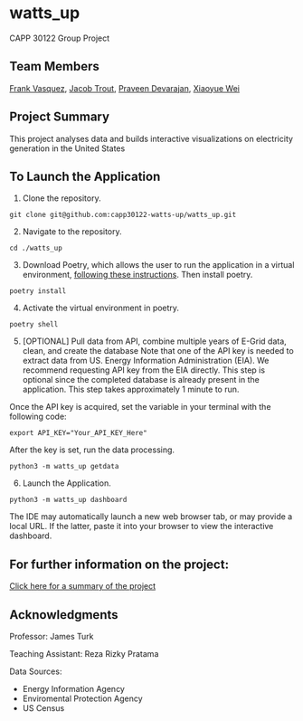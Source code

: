 # watts_up
CAPP 30122 Group Project

## Team Members
[Frank Vasquez](https://github.com/frankvasquez7), [Jacob Trout](https://github.com/jacobtrout), [Praveen Devarajan](https://github.com/pravchand), [Xiaoyue Wei](https://github.com/Wxy-23)

## Project Summary
This project analyses data and builds interactive visualizations on electricity generation in the United States

## To Launch the Application

1. Clone the repository.
```
git clone git@github.com:capp30122-watts-up/watts_up.git
```

2. Navigate to the repository.
```
cd ./watts_up
```
3. Download Poetry, which allows the user to run the application in a virtual environment, [following these instructions](https://python-poetry.org/docs/). Then install poetry.
```
poetry install
```
4. Activate the virtual environment in poetry.
```
poetry shell
```
5. [OPTIONAL] Pull data from API, combine multiple years of E-Grid data, clean, and create the database
Note that one of the API key is needed to extract data from US. Energy Information Administration (EIA). We recommend requesting API key from the EIA directly. This step is optional since the completed database is already present in the application. This step takes approximately 1 minute to run.

Once the API key is acquired, set the variable in your terminal with the following code:
```
export API_KEY="Your_API_KEY_Here"
```
After the key is set, run the data processing.
```
python3 -m watts_up getdata
```
6. Launch the Application.
```
python3 -m watts_up dashboard
```
The IDE may automatically launch a new web browser tab, or may provide a local URL. If the latter, paste it into your browser to view the interactive dashboard.

## For further information on the project:

[Click here for a summary of the project](https://github.com/capp30122-watts-up/watts_up/tree/main/watts_up/documentation/proj-paper.pdf)

## Acknowledgments

Professor: James Turk

Teaching Assistant: Reza Rizky Pratama 

Data Sources:
- Energy Information Agency
- Enviromental Protection Agency 
- US Census
